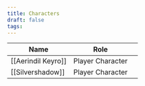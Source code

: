 ```yaml
---
title: Characters
draft: false
tags:
---
```


| Name               | Role             |     |
| ------------------ | ---------------- | --- |
| [[Aerindil Keyro]] | Player Character |     |
| [[Silvershadow]]   | Player Character |     |
